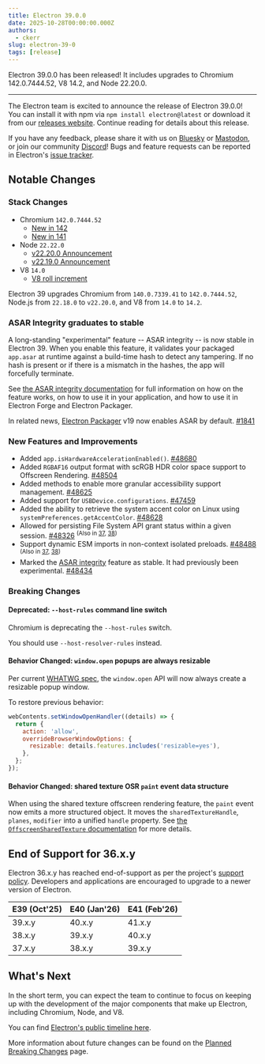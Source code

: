 ```yaml
---
title: Electron 39.0.0
date: 2025-10-28T00:00:00.000Z
authors:
  - ckerr
slug: electron-39-0
tags: [release]
---
```


Electron 39.0.0 has been released! It includes upgrades to Chromium 142.0.7444.52, V8 14.2, and Node 22.20.0.

---

The Electron team is excited to announce the release of Electron 39.0.0! You can install it with npm via `npm install electron@latest` or download it from our [releases website](https://releases.electronjs.org/release?channel=stable). Continue reading for details about this release.

If you have any feedback, please share it with us on [Bluesky](https://bsky.app/profile/electronjs.org) or [Mastodon](https://social.lfx.dev/@electronjs), or join our community [Discord](https://discord.com/invite/electronjs)! Bugs and feature requests can be reported in Electron's [issue tracker](https://github.com/electron/electron/issues).

## Notable Changes

### Stack Changes

- Chromium `142.0.7444.52`
  - [New in 142](https://developer.chrome.com/blog/new-in-chrome-142)
  - [New in 141](https://developer.chrome.com/blog/new-in-chrome-141)
- Node `22.22.0`
  - [v22.20.0 Announcement](https://nodejs.org/en/blog/release/v22.20.0)
  - [v22.19.0 Announcement](https://nodejs.org/en/blog/release/v22.19.0)
- V8 `14.0`
  - [V8 roll increment](https://chromium.googlesource.com/v8/v8.git/+/bb294624702efbb17691b642333f06bf5108e600)

Electron 39 upgrades Chromium from `140.0.7339.41` to `142.0.7444.52`, Node.js from `22.18.0` to `v22.20.0`, and V8 from `14.0` to `14.2`.

### ASAR Integrity graduates to stable

A long-standing "experimental" feature -- ASAR integrity -- is now stable in Electron 39. When you enable this feature, it validates your packaged `app.asar` at runtime against a build-time hash to detect any tampering. If no hash is present or if there is a mismatch in the hashes, the app will forcefully terminate.

See [the ASAR integrity documentation](https://www.electronjs.org/docs/latest/tutorial/asar-integrity) for full information on how on the feature works, on how to use it in your application, and how to use it in Electron Forge and Electron Packager.

In related news, [Electron Packager](https://github.com/electron/packager) v19 now enables ASAR by default. [#1841](https://github.com/electron/packager/pull/1841)

### New Features and Improvements

- Added `app.isHardwareAccelerationEnabled()`. [#48680](https://github.com/electron/electron/pull/48680)
- Added `RGBAF16` output format with scRGB HDR color space support to Offscreen Rendering. [#48504](https://github.com/electron/electron/pull/48504)
- Added methods to enable more granular accessibility support management. [#48625](https://github.com/electron/electron/pull/48625)
- Added support for `USBDevice.configurations`. [#47459](https://github.com/electron/electron/pull/47459)
- Added the ability to retrieve the system accent color on Linux using `systemPreferences.getAccentColor`. [#48628](https://github.com/electron/electron/pull/48628)
- Allowed for persisting File System API grant status within a given session. [#48326](https://github.com/electron/electron/pull/48326) <sup>(Also in [37](https://github.com/electron/electron/pull/48328), [38](https://github.com/electron/electron/pull/48327))</sup>
- Support dynamic ESM imports in non-context isolated preloads. [#48488](https://github.com/electron/electron/pull/48488) <sup>(Also in [37](https://github.com/electron/electron/pull/48487), [38](https://github.com/electron/electron/pull/48489))</sup>
- Marked the [ASAR integrity](https://www.electronjs.org/docs/latest/tutorial/asar-integrity) feature as stable. It had previously been experimental. [#48434](https://github.com/electron/electron/pull/48434)

### Breaking Changes

#### Deprecated: `--host-rules` command line switch

Chromium is deprecating the `--host-rules` switch.

You should use `--host-resolver-rules` instead.

#### Behavior Changed: `window.open` popups are always resizable

Per current [WHATWG spec](https://html.spec.whatwg.org/multipage/nav-history-apis.html#dom-open-dev), the `window.open` API will now always create a resizable popup window.

To restore previous behavior:

```js
webContents.setWindowOpenHandler((details) => {
  return {
    action: 'allow',
    overrideBrowserWindowOptions: {
      resizable: details.features.includes('resizable=yes'),
    },
  };
});
```

#### Behavior Changed: shared texture OSR `paint` event data structure

When using the shared texture offscreen rendering feature, the `paint` event now emits a more structured object.
It moves the `sharedTextureHandle`, `planes`, `modifier` into a unified `handle` property.
See [the `OffscreenSharedTexture` documentation](https://www.electronjs.org/docs/latest/api/structures/offscreen-shared-texture) for more details.

## End of Support for 36.x.y

Electron 36.x.y has reached end-of-support as per the project's [support policy](https://www.electronjs.org/docs/latest/tutorial/electron-timelines#version-support-policy). Developers and applications are encouraged to upgrade to a newer version of Electron.

| E39 (Oct'25) | E40 (Jan'26) | E41 (Feb'26) |
| ------------ | ------------ | ------------ |
| 39.x.y       | 40.x.y       | 41.x.y       |
| 38.x.y       | 39.x.y       | 40.x.y       |
| 37.x.y       | 38.x.y       | 39.x.y       |

## What's Next

In the short term, you can expect the team to continue to focus on keeping up with the development of the major components that make up Electron, including Chromium, Node, and V8.

You can find [Electron's public timeline here](https://www.electronjs.org/docs/latest/tutorial/electron-timelines).

More information about future changes can be found on the [Planned Breaking Changes](https://github.com/electron/electron/blob/main/docs/breaking-changes.md) page.
